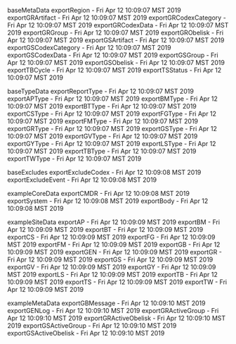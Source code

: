 

baseMetaData
exportRegion - Fri Apr 12 10:09:07 MST 2019
exportGRArtifact - Fri Apr 12 10:09:07 MST 2019
exportGRCodexCategory - Fri Apr 12 10:09:07 MST 2019
exportGRCodexData - Fri Apr 12 10:09:07 MST 2019
exportGRGroup - Fri Apr 12 10:09:07 MST 2019
exportGRObelisk - Fri Apr 12 10:09:07 MST 2019
exportGSArtifact - Fri Apr 12 10:09:07 MST 2019
exportGSCodexCategory - Fri Apr 12 10:09:07 MST 2019
exportGSCodexData - Fri Apr 12 10:09:07 MST 2019
exportGSGroup - Fri Apr 12 10:09:07 MST 2019
exportGSObelisk - Fri Apr 12 10:09:07 MST 2019
exportTBCycle - Fri Apr 12 10:09:07 MST 2019
exportTSStatus - Fri Apr 12 10:09:07 MST 2019

baseTypeData
exportReportType - Fri Apr 12 10:09:07 MST 2019
exportAPType - Fri Apr 12 10:09:07 MST 2019
exportBMType - Fri Apr 12 10:09:07 MST 2019
exportBTType - Fri Apr 12 10:09:07 MST 2019
exportCSType - Fri Apr 12 10:09:07 MST 2019
exportFGType - Fri Apr 12 10:09:07 MST 2019
exportFMType - Fri Apr 12 10:09:07 MST 2019
exportGRType - Fri Apr 12 10:09:07 MST 2019
exportGSType - Fri Apr 12 10:09:07 MST 2019
exportGVType - Fri Apr 12 10:09:07 MST 2019
exportGYType - Fri Apr 12 10:09:07 MST 2019
exportLSType - Fri Apr 12 10:09:07 MST 2019
exportTBType - Fri Apr 12 10:09:07 MST 2019
exportTWType - Fri Apr 12 10:09:07 MST 2019

baseExcludes
exportExcludeCodex - Fri Apr 12 10:09:08 MST 2019
exportExcludeEvent - Fri Apr 12 10:09:08 MST 2019

exampleCoreData
exportCMDR - Fri Apr 12 10:09:08 MST 2019
exportSystem - Fri Apr 12 10:09:08 MST 2019
exportBody - Fri Apr 12 10:09:08 MST 2019

exampleSiteData
exportAP - Fri Apr 12 10:09:09 MST 2019
exportBM - Fri Apr 12 10:09:09 MST 2019
exportBT - Fri Apr 12 10:09:09 MST 2019
exportCS - Fri Apr 12 10:09:09 MST 2019
exportFG - Fri Apr 12 10:09:09 MST 2019
exportFM - Fri Apr 12 10:09:09 MST 2019
exportGB - Fri Apr 12 10:09:09 MST 2019
exportGEN - Fri Apr 12 10:09:09 MST 2019
exportGR - Fri Apr 12 10:09:09 MST 2019
exportGS - Fri Apr 12 10:09:09 MST 2019
exportGV - Fri Apr 12 10:09:09 MST 2019
exportGY - Fri Apr 12 10:09:09 MST 2019
exportLS - Fri Apr 12 10:09:09 MST 2019
exportTB - Fri Apr 12 10:09:09 MST 2019
exportTS - Fri Apr 12 10:09:09 MST 2019
exportTW - Fri Apr 12 10:09:09 MST 2019

exampleMetaData
exportGBMessage - Fri Apr 12 10:09:10 MST 2019
exportGENLog - Fri Apr 12 10:09:10 MST 2019
exportGRActiveGroup - Fri Apr 12 10:09:10 MST 2019
exportGRActiveObelisk - Fri Apr 12 10:09:10 MST 2019
exportGSActiveGroup - Fri Apr 12 10:09:10 MST 2019
exportGSActiveObelisk - Fri Apr 12 10:09:10 MST 2019
